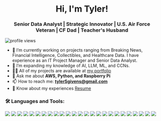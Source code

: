 <h1 align="center">Hi, I'm Tyler!</h1>
<h3 align="center">Senior Data Analyst | Strategic Innovator | U.S. Air Force Veteran | CF Dad | Teacher's Husband</h3>

<p align="left">
  <img src="https://komarev.com/ghpvc/?username=tylergivens&label=Profile%20views&color=0e75b6&style=flat" alt="profile views" />
</p>

- 🔭 I’m currently working on projects ranging from Breaking News, Financial Intelligence, Collectibles, and Healthcare Data.  I have experience as an IT Project Manager and Senior Data Analyst.
- 🌱 I’m expanding my knowledge of AI, LLM, ML, and CCNs.
- 👨‍💻 All of my projects are available at [my portfolio](#)
- 💬 Ask me about **AWS, Python, and Raspberry Pi**
- 📫 How to reach me: **tylerSgivens@gmail.com**
- 📄 Know about my experiences [Resume](#)

### 🛠️ Languages and Tools:

<p>
  <!-- Programming & Scripting -->
  <img src="https://img.shields.io/badge/Python-3670A0?style=for-the-badge&logo=python&logoColor=ffdd54"/>
  <img src="https://img.shields.io/badge/SQL-003B57?style=for-the-badge&logo=postgresql&logoColor=white"/>
  <img src="https://img.shields.io/badge/Bash-4EAA25?style=for-the-badge&logo=gnubash&logoColor=white"/>
  <img src="https://img.shields.io/badge/HTML5-E34F26?style=for-the-badge&logo=html5&logoColor=white"/>
  <img src="https://img.shields.io/badge/JavaScript-F7DF1E?style=for-the-badge&logo=javascript&logoColor=black"/>
  <img src="https://img.shields.io/badge/Markdown-000000?style=for-the-badge&logo=markdown&logoColor=white"/>

  <!-- Data & Cloud -->
  <img src="https://img.shields.io/badge/AWS-232F3E?style=for-the-badge&logo=amazonaws&logoColor=white"/>
  <img src="https://img.shields.io/badge/Athena-232F3E?style=for-the-badge&logo=amazonaws&logoColor=white"/>
  <img src="https://img.shields.io/badge/Lambda-FF9900?style=for-the-badge&logo=awslambda&logoColor=white"/>
  <img src="https://img.shields.io/badge/S3-569A31?style=for-the-badge&logo=amazons3&logoColor=white"/>
  <img src="https://img.shields.io/badge/DynamoDB-4053D6?style=for-the-badge&logo=amazon-dynamodb&logoColor=white"/>
  <img src="https://img.shields.io/badge/EC2-FF9900?style=for-the-badge&logo=amazonec2&logoColor=white"/>
  <img src="https://img.shields.io/badge/Redshift-8C4FFF?style=for-the-badge&logo=amazonredshift&logoColor=white"/>

  <!-- Tools & Platforms -->
  <img src="https://img.shields.io/badge/React-20232A?style=for-the-badge&logo=react&logoColor=61DAFB"/>
  <img src="https://img.shields.io/badge/Raspberry%20Pi-A22846?style=for-the-badge&logo=raspberrypi&logoColor=white"/>
  <img src="https://img.shields.io/badge/VS%20Code-007ACC?style=for-the-badge&logo=visualstudiocode&logoColor=white"/>
  <img src="https://img.shields.io/badge/Git-F05032?style=for-the-badge&logo=git&logoColor=white"/>
  <img src="https://img.shields.io/badge/GitHub-181717?style=for-the-badge&logo=github&logoColor=white"/>
  <img src="https://img.shields.io/badge/Streamlit-FF4B4B?style=for-the-badge&logo=streamlit&logoColor=white"/>
  <img src="https://img.shields.io/badge/Docker-2496ED?style=for-the-badge&logo=docker&logoColor=white"/>

  <!-- Data Visualization -->
  <img src="https://img.shields.io/badge/Tableau-E97627?style=for-the-badge&logo=tableau&logoColor=white"/>
  <img src="https://img.shields.io/badge/Power%20BI-F2C811?style=for-the-badge&logo=powerbi&logoColor=black"/>

  <!-- Project Management -->
  <img src="https://img.shields.io/badge/Jira-0052CC?style=for-the-badge&logo=jira&logoColor=white"/>
  <img src="https://img.shields.io/badge/Trello-0052CC?style=for-the-badge&logo=trello&logoColor=white"/>
  <img src="https://img.shields.io/badge/Confluence-172B4D?style=for-the-badge&logo=confluence&logoColor=white"/>
</p>

